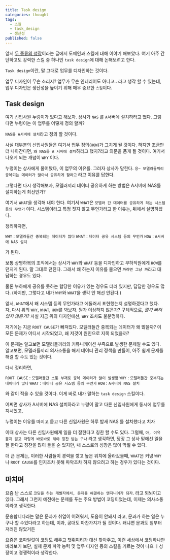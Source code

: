 ```yaml
---
title: Task design
categories: thought
tags:
  - 스킬
  - task_design
  - 생산성
published: false
---
```



앞서 [두 종류의 성장](http://jinwoongkim.net/thought/%EB%91%90-%EC%A2%85%EB%A5%98%EC%9D%98-%EC%84%B1%EC%9E%A5/)이라는 글에서 도메인과 스킬에 대해 이야기 해보았다. 여기 아주 간단하고도 강력한 스킬 중 하나인 `task design`에 대해 논해보려고 한다.

`Task design`이란, 말 그대로 업무를 디자인하는 것이다.

업무 디자인이 무슨 소리지? 업무가 무슨 인테리어도 아니고.. 라고 생각 할 수 있는데, 업무 디자인은 생산성을 높이기 위해 매우 중요한 `스킬`이다.

## Task design

여기 신입사원 누렁이가 있다고 해보자. 상사가 `NAS` 를 `A`서버에 설치하라고 했다. 그렇다면 누렁이는 이 업무를 어떻게 정의 할까?

`NAS를 A서버에 설치`라고 정의 할 것이다.

사실 대부분의 신입사원들은 여기서 업무 정의(`HOW`)가 그치게 될 것이다. 하지만 조금만 더 나아간다면, `왜 NAS를 A 서버에 설치`하라고 했지?라고 의문을 품게 될 것이다. 여기서 나오게 되는 개념이 `WHY` 이다. 

누렁이는 상사에게 물어봤다, 이 업무의 이유를. 그러자 상사가 말한다. `응~ 모델러들끼리 중복되는 데이터가 많아서 공유하게 할라고` 라고 이유를 답한다.

그렇다면 다시 생각해보자, 모델러끼리 데이터 공유하게 하는 방법은 A서버에 NAS를 설치하는게 최선인가?

여기서 `WHAT`을 생각해 내야 한다. 여기서 `WHAT`은 `모델러 간 데이터를 공유하게 하는 시스템 등의 무언가` 이다. 시스템이라고 특정 짓지 않고 무언가라고 한 이유는, 뒤에서 설명하겠다.

정리하자면,

`WHY` : `모델러들간 중복되는 데이터가 많다`
`WHAT` : `데이터 공유 시스템 등의 무언가`
`HOW` : `A서버에 NAS 설치`

가 된다.

보통 상명하복의 조직에서는 상사가 `WHY`와 `WHAT` 등을 디자인하고 부하직원에게 `HOW`를 던지게 된다. 말 그대로 던진다. 그래서 왜 하는지 이유를 물으면 `까라면 그냥 까`라고 대답하는 경우도 있다.

물론 부하에게 공유를 못하는 합당한 이유가 있는 경우도 더러 있지만, 답답한 경우도 많다. (하지만, 그렇다고 내가 `WHY`와 `WHAT`을 생각 안 해선 안된다.)

앞서, `WHAT`에서 왜 시스템 등의 무언가라고 에둘러서 표현했는지 설명하겠다고 했다. 자, 다시 위의 `WHY`, `WHAT`, `HOW`를 봐보자. 뭔가 이상하지 않은가? 구체적으로, _뭔가 빠져 있지 않은가?_ 사실 지금 위의 디자인에선, `WHY` 조차도 불분명하다.

저기에는 지금 `ROOT CAUSE`가 빠져있다. 모델러들간 중복되는 데이터가 왜 많을까? 이 모든 문제가 어디서 시작되었고, 왜 저것이 원인으로 지목 되었을까?

이 문제는 알고보면 모델러들끼리의 커뮤니케이션 부족으로 발생한 문제일 수도 있다. 알고보면, 모델러들끼리 의사소통을 해서 데이터 관리 정책을 만들어, 아주 쉽게 문제를 해결 할 수도 있는 것이다.

다시 정리하면,

`ROOT CAUSE` : `모델러들간 소통 부재로 중복 데이터가 많이 발생함`
`WHY` : `모델러들간 중복되는 데이터가 많다`
`WHAT` : `데이터 공유 시스템 등의 무언가`
`HOW` : `A서버에 NAS 설치`

와 같이 적을 수 있을 것이다. 이게 바로 내가 말하는 `task design`  스킬이다.

어쩌면 상사가 A서버에 NAS 설치하라고 누렁이 말고 다른 신입사원에게 동시에 업무를 지시했고,

누렁이는 이유를 따지고 묻고
다른 신입사원은 하루 밤새 NAS 를 설치했다고 치자

이때 상사는 다른 신입사원에게 일을 더 잘한다고 칭찬 할 수도 있다. 그럴때, `아, 이유 묻지 말고 저렇게 바로바로 해야 칭찬 받는 구나` 라고 생각하면, 당장 그 상사 밑에선 일을 잘 한다고 칭찬을 많이 들을 순 있지만, 내 스스로의 성장은 많이 막힐 수 있다.

더 큰 문제는, 이러한 사람들이 경력을 쌓고 높은 위치에 올라갔을때, `WHAT`은 커녕 `WHY`나 `ROOT CAUSE`를 인지조차 못해 파악조차 하지 않으려고 하는 경우가 있다는 것이다.


## 마치며

요즘 난 스스로 `코딩을 하는 개발자에서, 문제를 해결하는 엔지니어가 되자`. 라고 되뇌이고 있다.
그래서 그런지 예전에는 문제를 푸는 주요 방법이 코딩이었는데, 이제는 의사소통이라고 생각한다.

문송합니다라는 말은 문과가 취업이 어려워서, 도움이 안돼서 라고, 문과가 하는 일은 누구나 할 수있다라고 하는데, 이과, 공대도 마찬가지가 될 것이다. 왜냐면 문과도 첨부터 저러진 않았거든

요즘은 코파일럿이 코딩도 해주고 챗쥐피티가 대신 찾아주고, 이런 세상에서 코딩하나만 바라보기 보단, 실제 문제 파악 능력 및 업무 디자인 등의 스킬을 기르는 것이 나으 ㅣ성장이고 경쟁력이라 생각한다.